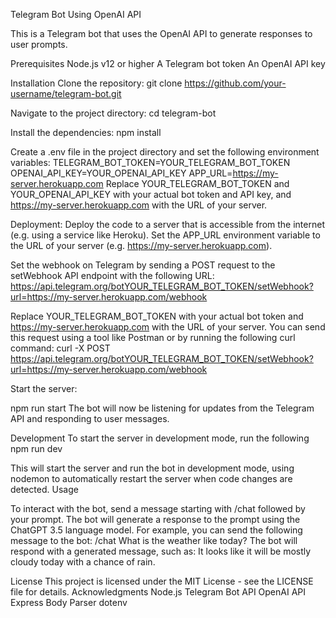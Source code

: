 Telegram Bot Using OpenAI API

This is a Telegram bot that uses the OpenAI API to generate responses to user prompts.

Prerequisites
Node.js v12 or higher
A Telegram bot token
An OpenAI API key

Installation
Clone the repository:
git clone https://github.com/your-username/telegram-bot.git

Navigate to the project directory:
cd telegram-bot

Install the dependencies:
npm install

Create a .env file in the project directory and set the following environment variables:
TELEGRAM_BOT_TOKEN=YOUR_TELEGRAM_BOT_TOKEN OPENAI_API_KEY=YOUR_OPENAI_API_KEY APP_URL=https://my-server.herokuapp.com
Replace YOUR_TELEGRAM_BOT_TOKEN and YOUR_OPENAI_API_KEY with your actual bot token and API key, and https://my-server.herokuapp.com with the URL of your server.

Deployment:
Deploy the code to a server that is accessible from the internet (e.g. using a service like Heroku).
Set the APP_URL environment variable to the URL of your server (e.g. https://my-server.herokuapp.com).

Set the webhook on Telegram by sending a POST request to the setWebhook API endpoint with the following URL:
https://api.telegram.org/botYOUR_TELEGRAM_BOT_TOKEN/setWebhook?url=https://my-server.herokuapp.com/webhook

Replace YOUR_TELEGRAM_BOT_TOKEN with your actual bot token and https://my-server.herokuapp.com with the URL of your server. You can send this request using a tool like Postman or by running the following curl command:
curl -X POST https://api.telegram.org/botYOUR_TELEGRAM_BOT_TOKEN/setWebhook?url=https://my-server.herokuapp.com/webhook

Start the server:
 
npm run start
The bot will now be listening for updates from the Telegram API and responding to user messages.

Development
To start the server in development mode, run the following
npm run dev

This will start the server and run the bot in development mode, using nodemon to automatically restart the server when code changes are detected.
Usage

To interact with the bot, send a message starting with /chat followed by your prompt. The bot will generate a response to the prompt using the ChatGPT 3.5 language model.
For example, you can send the following message to the bot:
/chat What is the weather like today?
The bot will respond with a generated message, such as:
It looks like it will be mostly cloudy today with a chance of rain.

License
This project is licensed under the MIT License - see the LICENSE file for details.
Acknowledgments
Node.js Telegram Bot API
OpenAI API
Express
Body Parser
dotenv

